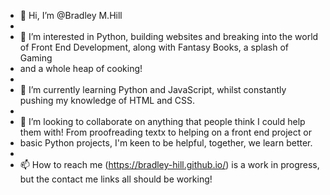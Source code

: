- 👋 Hi, I’m @Bradley M.Hill
- 
- 👀 I’m interested in Python, building websites and breaking into the world of Front End Development, along with Fantasy Books, a splash of Gaming 
- and a whole heap of cooking!
- 
- 🌱 I’m currently learning Python and JavaScript, whilst constantly pushing my knowledge of HTML and CSS.
- 
- 💞️ I’m looking to collaborate on anything that people think I could help them with! From proofreading textx to helping on a front end project or 
- basic Python projects, I'm keen to be helpful, together, we learn better.
- 
- 📫 How to reach me (https://bradley-hill.github.io/) is a work in progress, but the contact me links all should be working!

<!---
Bradley-Hill/Bradley-Hill is a ✨ special ✨ repository because its `README.md` (this file) appears on your GitHub profile.
You can click the Preview link to take a look at your changes.
--->

